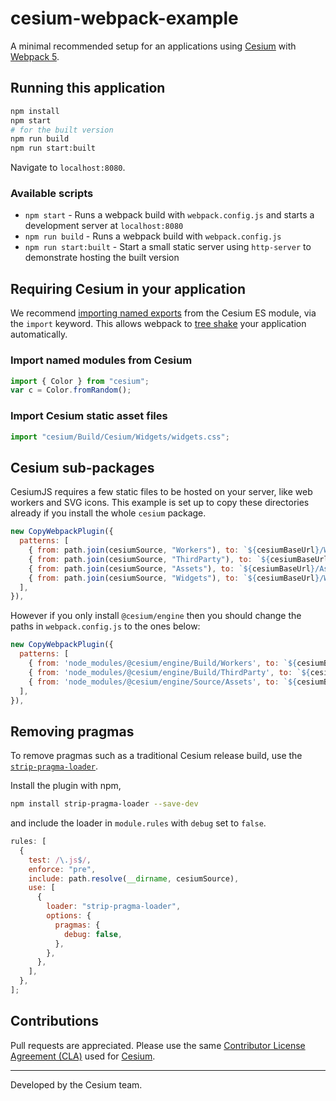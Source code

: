 # cesium-webpack-example

A minimal recommended setup for an applications using [Cesium](https://cesium.com) with [Webpack 5](https://webpack.js.org/concepts/).

## Running this application

```sh
npm install
npm start
# for the built version
npm run build
npm run start:built
```

Navigate to `localhost:8080`.

### Available scripts

- `npm start` - Runs a webpack build with `webpack.config.js` and starts a development server at `localhost:8080`
- `npm run build` - Runs a webpack build with `webpack.config.js`
- `npm run start:built` - Start a small static server using `http-server` to demonstrate hosting the built version

## Requiring Cesium in your application

We recommend [importing named exports](https://developer.mozilla.org/en-US/docs/Web/JavaScript/Reference/Statements/import) from the Cesium ES module, via the `import` keyword. This allows webpack to [tree shake](https://webpack.js.org/guides/tree-shaking/) your application automatically.

### Import named modules from Cesium

```js
import { Color } from "cesium";
var c = Color.fromRandom();
```

### Import Cesium static asset files

```js
import "cesium/Build/Cesium/Widgets/widgets.css";
```

## Cesium sub-packages

CesiumJS requires a few static files to be hosted on your server, like web workers and SVG icons. This example is set up to copy these directories already if you install the whole `cesium` package.

```js
new CopyWebpackPlugin({
  patterns: [
    { from: path.join(cesiumSource, "Workers"), to: `${cesiumBaseUrl}/Workers`, },
    { from: path.join(cesiumSource, "ThirdParty"), to: `${cesiumBaseUrl}/ThirdParty`, },
    { from: path.join(cesiumSource, "Assets"), to: `${cesiumBaseUrl}/Assets`, },
    { from: path.join(cesiumSource, "Widgets"), to: `${cesiumBaseUrl}/Widgets`, },
  ],
}),
```

However if you only install `@cesium/engine` then you should change the paths in `webpack.config.js` to the ones below:

```js
new CopyWebpackPlugin({
  patterns: [
    { from: 'node_modules/@cesium/engine/Build/Workers', to: `${cesiumBaseUrl}/Workers` },
    { from: 'node_modules/@cesium/engine/Build/ThirdParty', to: `${cesiumBaseUrl}/ThirdParty` },
    { from: 'node_modules/@cesium/engine/Source/Assets', to: `${cesiumBaseUrl}/Assets` },
  ],
}),
```

## Removing pragmas

To remove pragmas such as a traditional Cesium release build, use the [`strip-pragma-loader`](https://www.npmjs.com/package/strip-pragma-loader).

Install the plugin with npm,

```sh
npm install strip-pragma-loader --save-dev
```

and include the loader in `module.rules` with `debug` set to `false`.

```js
rules: [
  {
    test: /\.js$/,
    enforce: "pre",
    include: path.resolve(__dirname, cesiumSource),
    use: [
      {
        loader: "strip-pragma-loader",
        options: {
          pragmas: {
            debug: false,
          },
        },
      },
    ],
  },
];
```

## Contributions

Pull requests are appreciated. Please use the same [Contributor License Agreement (CLA)](https://github.com/CesiumGS/cesium/blob/master/CONTRIBUTING.md) used for [Cesium](https://cesium.com/).

---

Developed by the Cesium team.
